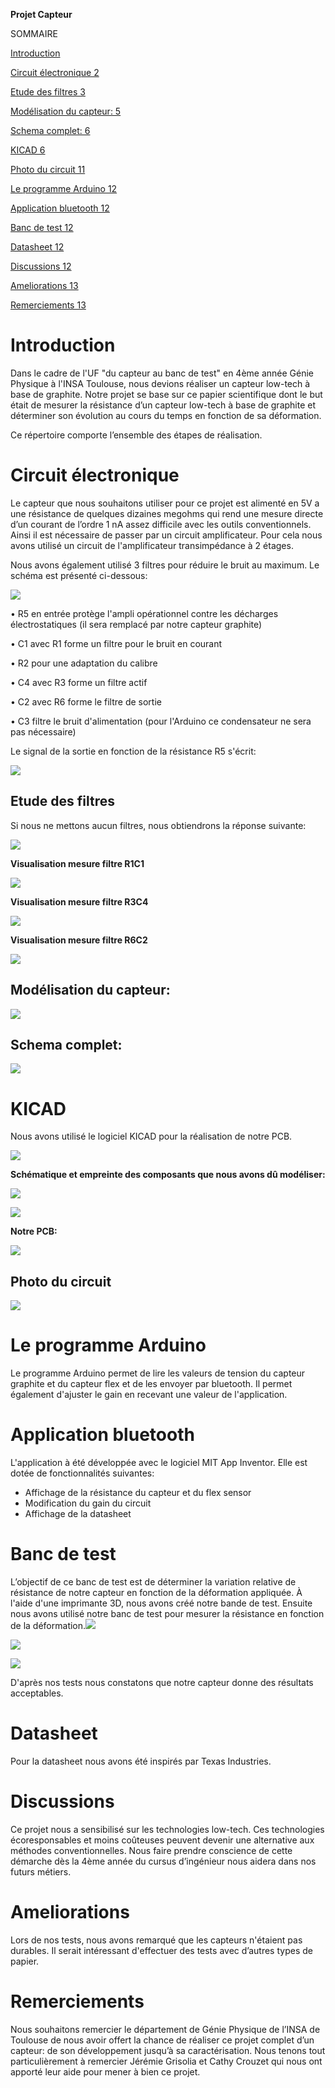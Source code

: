 ﻿
**Projet Capteur**


SOMMAIRE

[Introduction	](#_aqfiiiz3mat1)

[Circuit électronique	2](#_85kghymnccqe)

[Etude des filtres	3](#_3wv6rcoxo2u0)

[Modélisation du capteur:	5](#_od7riktkldgj)

[Schema complet:	6](#_dfu786f6gm2l)

[KICAD	6](#_9s9i8k258f05)

[Photo du circuit	11](#_kr2nya7ldd2s)

[Le programme Arduino	12](#_101d9m39fwqz)

[Application bluetooth	12](#_bzfua36c38m9)

[Banc de test	12](#_r0kbzpm251z9)

[Datasheet	12](#_eai4omgrnxa8)

[Discussions	12](#_o2hx32m0ftjm)

[Ameliorations	13](#_7aa4jqu1zgj3)

[Remerciements	13](#_hgrpjs9usncb)





















# <a name="_aqfiiiz3mat1"></a>Introduction

Dans le cadre de l'UF "du capteur au banc de test" en 4ème année Génie Physique à l'INSA Toulouse, nous devions réaliser un capteur low-tech à base de graphite. Notre projet se base sur ce papier scientifique dont le but était de mesurer la résistance d’un capteur low-tech à base de graphite et déterminer son évolution au cours du temps en fonction de sa déformation. 

Ce répertoire comporte l’ensemble des étapes de réalisation.  

# <a name="_85kghymnccqe"></a>Circuit électronique 

Le capteur que nous souhaitons utiliser pour ce projet est alimenté en 5V a une résistance de quelques dizaines megohms qui rend une mesure directe d’un courant de l’ordre 1 nA assez difficile avec les outils conventionnels. Ainsi il est nécessaire de passer par un circuit amplificateur. Pour cela nous avons utilisé un circuit de l'amplificateur transimpédance à  2 étages. 

Nous avons également utilisé 3 filtres pour réduire le bruit au maximum. Le schéma est présenté ci-dessous:

![](Aspose.Words.3b03996b-de7f-4a27-b3a3-2ca13a7ea03e.001.png)

• R5 en entrée protège l'ampli opérationnel contre les décharges électrostatiques (il sera remplacé par notre capteur graphite)

• C1 avec R1 forme un filtre pour le bruit en courant 

• R2 pour une adaptation du calibre 

• C4 avec R3 forme un filtre actif 

• C2 avec R6 forme le filtre de sortie 

• C3 filtre le bruit d'alimentation (pour l'Arduino ce condensateur ne sera pas nécessaire)  

Le signal de la sortie en fonction de la résistance R5 s'écrit:

![](Aspose.Words.3b03996b-de7f-4a27-b3a3-2ca13a7ea03e.002.png)
## <a name="_3wv6rcoxo2u0"></a>Etude des filtres

Si nous ne mettons aucun filtres, nous obtiendrons la réponse suivante:

![](Aspose.Words.3b03996b-de7f-4a27-b3a3-2ca13a7ea03e.003.png)













**Visualisation mesure filtre R1C1**

![](Aspose.Words.3b03996b-de7f-4a27-b3a3-2ca13a7ea03e.004.png)


**Visualisation mesure filtre R3C4**

![](Aspose.Words.3b03996b-de7f-4a27-b3a3-2ca13a7ea03e.005.png)





**Visualisation mesure filtre R6C2**

![](Aspose.Words.3b03996b-de7f-4a27-b3a3-2ca13a7ea03e.006.png) 

## <a name="_od7riktkldgj"></a>Modélisation du capteur: 

![](Aspose.Words.3b03996b-de7f-4a27-b3a3-2ca13a7ea03e.007.png)

## <a name="_dfu786f6gm2l"></a>Schema complet: 

![](Aspose.Words.3b03996b-de7f-4a27-b3a3-2ca13a7ea03e.008.png)
# <a name="_9s9i8k258f05"></a>KICAD

Nous avons utilisé le logiciel KICAD pour la réalisation de notre PCB. 

![](Aspose.Words.3b03996b-de7f-4a27-b3a3-2ca13a7ea03e.009.png) 


**Schématique et empreinte des composants que nous avons dû modéliser:** 

![](Aspose.Words.3b03996b-de7f-4a27-b3a3-2ca13a7ea03e.010.png)

![](Aspose.Words.3b03996b-de7f-4a27-b3a3-2ca13a7ea03e.011.png)











**Notre PCB:**

![](Aspose.Words.3b03996b-de7f-4a27-b3a3-2ca13a7ea03e.012.png)

## <a name="_kr2nya7ldd2s"></a>**Photo du circuit**
![](Aspose.Words.3b03996b-de7f-4a27-b3a3-2ca13a7ea03e.013.jpeg)



# <a name="_101d9m39fwqz"></a>Le programme Arduino
Le programme Arduino permet de lire les valeurs de tension du capteur graphite et du capteur flex et de les envoyer par bluetooth. Il permet également d'ajuster le gain en recevant une valeur de l'application. 
# <a name="_bzfua36c38m9"></a>Application bluetooth

L'application à été développée avec le logiciel MIT App Inventor. Elle est dotée de fonctionnalités suivantes:

- Affichage de la résistance du capteur et du flex sensor
- Modification du gain du circuit
- Affichage de la datasheet

# <a name="_r0kbzpm251z9"></a>Banc de test

L’objectif de ce banc de test est de déterminer la variation relative de résistance de notre capteur en fonction de la déformation appliquée. À l'aide d'une imprimante 3D, nous avons créé notre bande de test. Ensuite nous avons utilisé notre banc de test pour mesurer la résistance en fonction de la déformation.![](Aspose.Words.3b03996b-de7f-4a27-b3a3-2ca13a7ea03e.014.jpeg)

![](Aspose.Words.3b03996b-de7f-4a27-b3a3-2ca13a7ea03e.015.png)

![](Aspose.Words.3b03996b-de7f-4a27-b3a3-2ca13a7ea03e.016.png)

D'après nos tests nous constatons que notre capteur donne des résultats acceptables.

# <a name="_eai4omgrnxa8"></a>Datasheet
Pour la datasheet nous avons été inspirés par Texas Industries. 
# <a name="_o2hx32m0ftjm"></a>Discussions 

Ce projet nous a sensibilisé sur les technologies low-tech. Ces technologies écoresponsables et moins coûteuses peuvent devenir une alternative aux méthodes conventionnelles. Nous faire prendre conscience de cette démarche dès la 4ème année du cursus d’ingénieur nous aidera dans nos futurs métiers.  
# <a name="_7aa4jqu1zgj3"></a>Ameliorations 
Lors de nos tests, nous avons remarqué que les capteurs n'étaient pas durables. Il serait intéressant d'effectuer des tests avec d’autres types de papier. 

# <a name="_hgrpjs9usncb"></a>Remerciements
Nous souhaitons remercier le département de Génie Physique de l’INSA de Toulouse de nous avoir offert la chance de réaliser ce projet complet d’un capteur: de son développement jusqu’à sa caractérisation. Nous tenons tout particulièrement à remercier Jérémie Grisolia et Cathy Crouzet qui nous ont apporté leur aide pour mener à bien ce projet. 

